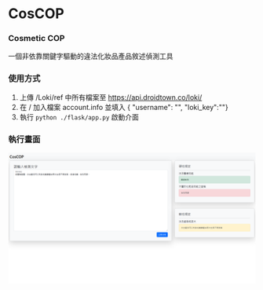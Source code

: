 # CosCOP
### Cosmetic COP

一個非依靠關鍵字驅動的違法化妝品產品敘述偵測工具

### 使用方式
1. 上傳 /Loki/ref 中所有檔案至 https://api.droidtown.co/loki/
2. 在 / 加入檔案 account.info 並填入 { "username": "", "loki_key":""}
3. 執行 `python ./flask/app.py` 啟動介面

### 執行畫面
![](https://raw.githubusercontent.com/Grammyship/CosCOP/ac6be856336726c2ffc28917e148ed7a8624654d/images/demo1.png)
